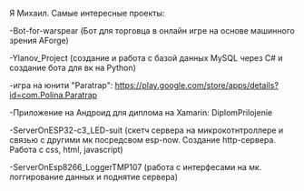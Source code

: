 Я Михаил.
Самые интересные проекты: 

-Bot-for-warspear (Бот для торговца в онлайн игре на основе машинного зрения AForge)

-Ylanov_Project (создание и работа с базой данных MySQL через C# и создание бота для вк на Python)

-игра на юнити "Paratrap": https://play.google.com/store/apps/details?id=com.Polina.Paratrap

-Приложение на Андроид для диплома на Xamarin: DiplomPrilojenie

-ServerOnESP32-c3_LED-suit (скетч сервера на микрокотнтроллере и связью с другими мк посредсвом esp-now. Создание http-сервера. Работа с css, html, javascript)

-ServerOnEsp8266_LoggerTMP107 (работа с интерфесами на мк. логгирование данных и поднятие сервера)
